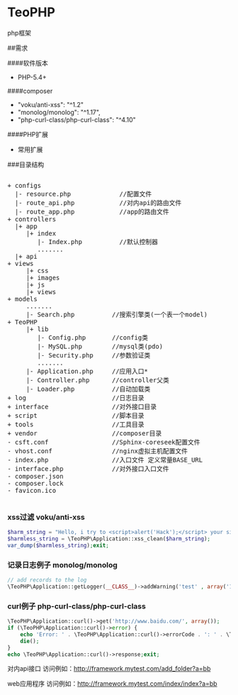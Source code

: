 # TeoPHP
php框架

##需求

####软件版本

* PHP-5.4+

####composer

* "voku/anti-xss": "^1.2"
* "monolog/monolog": "^1.17",
* "php-curl-class/php-curl-class": "^4.10"

####PHP扩展

* 常用扩展

###目录结构
<pre>

+ configs
  |- resource.php             //配置文件
  |- route_api.php            //对内api的路由文件
  |- route_app.php            //app的路由文件
+ controllers
  |+ app
     |+ index  
        |- Index.php          //默认控制器
        .......
  |+ api
+ views    
     |+ css
     |+ images      
     |+ js
     |+ views   
+ models    
     .......
     |- Search.php          //搜索引擎类(一个表一个model)   
+ TeoPHP
     |+ lib
        |- Config.php       //config类
        |- MySQL.php        //mysql类(pdo)
        |- Security.php     //参数验证类
        .......
     |- Application.php     //应用入口*
     |- Controller.php      //controller父类
     |- Loader.php          //自动加载类
+ log                       //日志目录
+ interface                 //对外接口目录
+ script                    //脚本目录
+ tools                     //工具目录       
+ vendor                    //composer目录
- csft.conf                 //Sphinx-coreseek配置文件
- vhost.conf                //nginx虚拟主机配置文件
- index.php                 //入口文件 定义常量BASE_URL
- interface.php             //对外接口入口文件
- composer.json
- composer.lock
- favicon.ico

</pre>

### xss过滤 voku/anti-xss
```php
$harm_string = "Hello, i try to <script>alert('Hack');</script> your site";
$harmless_string = \TeoPHP\Application::xss_clean($harm_string);
var_dump($harmless_string);exit;
```

### 记录日志例子 monolog/monolog
```php
// add records to the log
\TeoPHP\Application::getLogger(__CLASS__)->addWarning('test' , array('1' => 'meiyou','2'));exit;
```

### curl例子 php-curl-class/php-curl-class
```php
\TeoPHP\Application::curl()->get('http://www.baidu.com/', array());
if (\TeoPHP\Application::curl()->error) {
    echo 'Error: ' . \TeoPHP\Application::curl()->errorCode . ': ' . \TeoPHP\Application::curl()->errorMessage;
    die();
}
echo \TeoPHP\Application::curl()->response;exit;
```

对内api接口
访问例如：http://framework.mytest.com/add_folder?a=bb

web应用程序
访问例如：http://framework.mytest.com/index/index?a=bb
